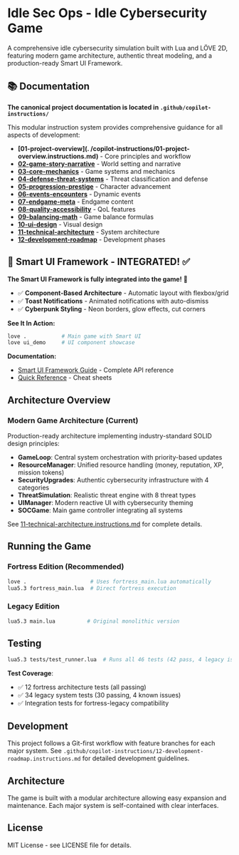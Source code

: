 # Idle Sec Ops - Idle Cybersecurity Game

A comprehensive idle cybersecurity simulation built with Lua and LÖVE 2D, featuring modern game architecture, authentic threat modeling, and a production-ready Smart UI Framework.

## 📚 Documentation

**The canonical project documentation is located in `.github/copilot-instructions/`**

This modular instruction system provides comprehensive guidance for all aspects of development:

- **[01-project-overview](. /copilot-instructions/01-project-overview.instructions.md)** - Core principles and workflow
- **[02-game-story-narrative](.github/copilot-instructions/02-game-story-narrative.instructions.md)** - World setting and narrative
- **[03-core-mechanics](.github/copilot-instructions/03-core-mechanics.instructions.md)** - Game systems and mechanics
- **[04-defense-threat-systems](.github/copilot-instructions/04-defense-threat-systems.instructions.md)** - Threat classification and defense
- **[05-progression-prestige](.github/copilot-instructions/05-progression-prestige.instructions.md)** - Character advancement
- **[06-events-encounters](.github/copilot-instructions/06-events-encounters.instructions.md)** - Dynamic events
- **[07-endgame-meta](.github/copilot-instructions/07-endgame-meta.instructions.md)** - Endgame content
- **[08-quality-accessibility](.github/copilot-instructions/08-quality-accessibility.instructions.md)** - QoL features
- **[09-balancing-math](.github/copilot-instructions/09-balancing-math.instructions.md)** - Game balance formulas
- **[10-ui-design](.github/copilot-instructions/10-ui-design.instructions.md)** - Visual design
- **[11-technical-architecture](.github/copilot-instructions/11-technical-architecture.instructions.md)** - System architecture
- **[12-development-roadmap](.github/copilot-instructions/12-development-roadmap.instructions.md)** - Development phases

## 🎨 Smart UI Framework - INTEGRATED! ✅

**The Smart UI Framework is fully integrated into the game!** 🎉

- ✅ **Component-Based Architecture** - Automatic layout with flexbox/grid
- ✅ **Toast Notifications** - Animated notifications with auto-dismiss
- ✅ **Cyberpunk Styling** - Neon borders, glow effects, cut corners

**See It In Action:**
```bash
love .           # Main game with Smart UI
love ui_demo     # UI component showcase
```

**Documentation:**
- [Smart UI Framework Guide](docs/SMART_UI_FRAMEWORK.md) - Complete API reference
- [Quick Reference](docs/SMART_UI_QUICK_REFERENCE.md) - Cheat sheets

## Architecture Overview

### Modern Game Architecture (Current)
Production-ready architecture implementing industry-standard SOLID design principles:

- **GameLoop**: Central system orchestration with priority-based updates
- **ResourceManager**: Unified resource handling (money, reputation, XP, mission tokens)
- **SecurityUpgrades**: Authentic cybersecurity infrastructure with 4 categories
- **ThreatSimulation**: Realistic threat engine with 8 threat types
- **UIManager**: Modern reactive UI with cybersecurity theming
- **SOCGame**: Main game controller integrating all systems

See [11-technical-architecture.instructions.md](.github/copilot-instructions/11-technical-architecture.instructions.md) for complete details.

## Running the Game

### Fortress Edition (Recommended)
```bash
love .                    # Uses fortress_main.lua automatically
lua5.3 fortress_main.lua  # Direct fortress execution
```

### Legacy Edition  
```bash
lua5.3 main.lua          # Original monolithic version
```

## Testing

```bash
lua5.3 tests/test_runner.lua  # Runs all 46 tests (42 pass, 4 legacy issues)
```

**Test Coverage**:
- ✅ 12 fortress architecture tests (all passing)
- ✅ 34 legacy system tests (30 passing, 4 known issues)
- ✅ Integration tests for fortress-legacy compatibility

## Development

This project follows a Git-first workflow with feature branches for each major system. See `.github/copilot-instructions/12-development-roadmap.instructions.md` for detailed development guidelines.

## Architecture

The game is built with a modular architecture allowing easy expansion and maintenance. Each major system is self-contained with clear interfaces.

## License

MIT License - see LICENSE file for details.